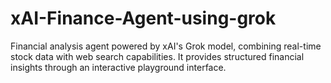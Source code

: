 # xAI-Finance-Agent-using-grok
Financial analysis agent powered by xAI's Grok model, combining real-time stock data with web search capabilities. It provides structured financial insights through an interactive playground interface.
